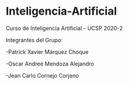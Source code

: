 # Inteligencia-Artificial

Curso de Inteligencia Artificial - UCSP 2020-2

Integrantes del Grupo:

-Patrick Xavier Márquez Choque

-Oscar Andreé Mendoza Alejandro

-Jean Carlo Cornejo Corjeno

